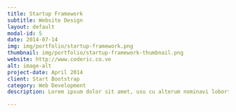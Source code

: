 ```yaml
---
title: Startup Framework
subtitle: Website Design
layout: default
modal-id: 5
date: 2014-07-14
img: img/portfolio/startup-framework.png
thumbnail: img/portfolio/startup-framework-thumbnail.png
website: http://www.coderic.co.ve
alt: image-alt
project-date: April 2014
client: Start Bootstrap
category: Web Development
description: Lorem ipsum dolor sit amet, usu cu alterum nominavi lobortis. At duo novum diceret. Tantas apeirian vix et, usu sanctus postulant inciderint ut, populo diceret necessitatibus in vim. Cu eum dicam feugiat noluisse.

---
```

